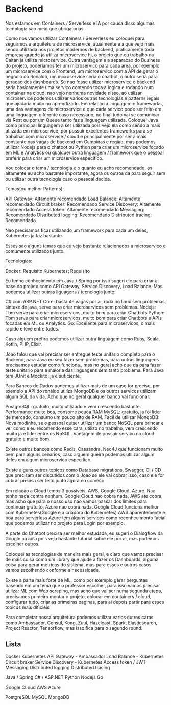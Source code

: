 # Backend

Nos estamos em Containers / Serverless e IA por causa disso algumas tecnologia sao meio que obrigatorias.

Como nos vamos utilizar Containers / Serverless eu coloquei para seguirmos a arquitetura de microservice, atualmente e a que vejo mais sendo utilizada nos projetos modernos de backend, praticamente toda empresa grande ja utiliza microservice hj, o projeto que eu trabalho na Daitan ja utiliza microservice. Outra vantagem e a separacao do Business do projeto, poderiamos ter um microservico para cada area, por exemplo um microservice com o Frontend, um microservico com a API de gerar o negocio do Ronaldo,
um microservice seria o chatbot, o outro seria para geracao dos dashboards.
Se nao fosse utilizar microservice o backend seria basicamente uma servico contendo toda a logica e rodando num container na cloud, nao vejo nenhuma novidade nisso, ao utilizar microservice podemos utilizar varios outras tecnologias e patterns legais que ajudaria muito no aprendizado.
Em relacao a linguagem e frameworks, uma das vantagens de microservice e que cada servico pode ser feito em uma linguagem diferente caso necessario, no final tudo vai se comunicar via Rest ou por um Queue tanto faz a linguegem utilizada.
Coloquei Java como principal linguagem a ser utilizada pois vejo ela como sendo a mais utlizada em microservice, por possuir excelentes frameworks para se trabalhar com microservice / cloud e principalmente por ser a mais constante nas vagas de backend em Campinas e regiao,
mas podemos utilizar Nodejs para o chatbot ou Python para criar um microservice focado em ML e Analytics ou qualquer outra linguagem / framework que o pessoal preferir para criar um microservice especifico.

Vou colocar o tema / tecnologia e o quanto eu acho recomendado, os altamente eu acho bastante importante, agora os outros da para seguir sem ou utilizar outra tecnologia caso o pessoal decida.

Temas(ou melhor Patterns):

API Gateway:  Altamente recomendado
Load Balance:  Altamente recomendado
Circuit braker:  Recomendado
Service Discovery:  Altamente recomendado
Access token:  Altamente recomendado
Messaging:  Recomendado
Distributed logging:  Recomendado
Distributed tracing:  Recomendado

Nao precisamos ficar utilizando um framework para cada um deles, Kubernetes ja faz bastante.

Esses sao alguns temas que eu vejo bastante relacionados a microservico e comumente utilizados junto.

Tecnologias:

Docker: Requisito
Kubernetes:  Requisito

Eu tenho conhecimento em Java / Spring por isso sugeri ele para criar a base do projeto como API Gateway, Service Discovery, Load Balance. Mas podemos utilizar outras liguagens / tecnologia junto:

C# com ASP.NET Core: bastante vagas por ai, roda no linux sem problemas, sintaxe de java, serve para criar microservicos sem problemas.
Nodejs: Tbm serve para criar microservicos, muito bom para criar Chatbots
Python: Tbm serve para criar microservicos, muito bom para criar Chatbots e APIs focadas em ML ou Analytics.
Go: Excelente para microservicos, o mais rapido e leve entre todos.

Caso alguem prefira podemos utilizar outra linguagem como Ruby, Scala, Kotlin, PHP, Elixir.

Joao falou que vai precisar ser entregue teste unitario completo para o Backend, para Java eu seu fazer sem problemas, para outras linguagens precisamos estudar como funciona., mas no geral acho que da para fazer teste unitario para a maioria das linguagens sem tanto problema.
Para Java tem JUnit e Mockito, ja e suficiente.

Para Bancos de Dados podemos utilizar mais de um caso for preciso, por exemplo a API do ronaldo utiliza MongoDB e os outros servicos utilizam algum SQL da vida. Acho que no geral qualquer banco vai funcionar.

PostgreSQL: gratuito, muito utilizado e vem crescendo bastante. Performance muito boa, consome pouca RAM
MySQL: gratuito, ja foi lider de mercado, consumo um pouco alto de RAM. Facil de utilizar
MongoDB: Nova modinha, se o pessoal quiser utilizar um banco NoSQL para brincar e ver como e eu recomendo esse cara, utilizo no trabalho, vem crescendo muito ja e lider entre os NoSQL. Vantagem de possuir servico na cloud gratuito e muito bom.

Existe outros bancos como Redis, Cassandra, Neo4J que funcionam muito bem para alguns cenarios, caso alguem queira podemos utilizar algum deles em algum microservico especifico.

Existe alguns outros topicos como Database migrations, Swagger, CI / CD que precisam ser discutidos com o Joao se ele vai cobrar isso, caso ele for cobrar precisa ser feito junto agora no comeco.

Em relacao a Cloud temos 3 possiveis, AWS, Google Cloud, Azure.
Nao tenho nada contra nenhum.
Google Cloud nao cobra nada, AWS ate cobra, mas acho que para o nosso uso nao vamos  passar dos limites para continuar gratuito, Azure nao cobra nada.
Google Cloud funciona melhor com Kubernetes(Google e a criadora do Kubernetes)
AWS aparentemente e boa para serverless
Azure tem alguns servicos como reconhecimento facial que podemos utilizar no projeto para Login por exemplo.

A parte do Chatbot precisa ser melhor estudada, eu sugeri o Dialogflow da Google na aula pois vejo bastante tutorial sobre ele por ai, mas podemos escolher outros.

Coloquei as tecnologias de maneira mais geral, e claro que vamos precisar de mais coisa como um library que ajude a fazer os Dashboards, alguma coisa para gerar metricas do sistema, mas para esses e outros casos vamos escolhendo conforme a necessidade.

Existe a parte mais forte de ML, como por exemplo gerar perguntas baseado em um tema que o professor escolher, para isso vamos precisar utilizar ML com Web scraping, mas acho que vai ser numa segunda etapa, precisamos primeiro montar o projeto, colocar em containers / cloud, configurar tudo, criar as primeiras
paginas, para ai depois partir para esses topicos mais dificieis

Para completar nossa arquitetura podemos utilizar varios outros caras como Ambassador, Consul, Kong, Zuul, Hazelcast, Spark, Elasticsearch, Project  Reactor, Tensorflow, mas isso fica para o segundo round.

## Lista

Docker
Kubernetes
API Gateway - Ambassador
Load Balance - Kubernetes
Circuit braker
Service Discovery - Kubernetes
Access token / JWT
Messaging
Distributed logging
Distributed tracing

Java / Spring
C# / ASP.NET
Python
Nodejs
Go

Google CLoud
AWS
Azure

PostgreSQL
MySQL
MongoDB